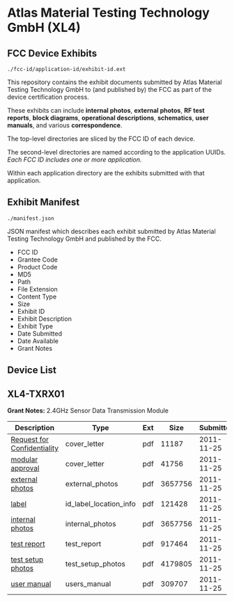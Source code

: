 # Atlas Material Testing Technology GmbH (XL4)
## FCC Device Exhibits

```
./fcc-id/application-id/exhibit-id.ext
```

This repository contains the exhibit documents submitted by Atlas Material Testing Technology GmbH to (and published by) the FCC as part of the device certification process.

These exhibits can include **internal photos**, **external photos**, **RF test reports**, **block diagrams**, **operational descriptions**, **schematics**, **user manuals**, and various **correspondence**.

The top-level directories are sliced by the FCC ID of each device.

The second-level directories are named according to the application UUIDs. *Each FCC ID includes one or more application.*

Within each application directory are the exhibits submitted with that application. 

## Exhibit Manifest

```
./manifest.json
```

JSON manifest which describes each exhibit submitted by Atlas Material Testing Technology GmbH and published by the FCC.

- FCC ID
- Grantee Code
- Product Code
- MD5
- Path
- File Extension
- Content Type
- Size
- Exhibit ID
- Exhibit Description
- Exhibit Type
- Date Submitted
- Date Available
- Grant Notes

## Device List
## XL4-TXRX01
**Grant Notes:** 2.4GHz Sensor Data Transmission Module

| Description | Type | Ext | Size | Submitted | Available |
| ----------- | ---- | --- | ---- | --------- | --------- |
| [Request for Confidentiality](XL4-TXRX01/93f44a286c5bde133700f97b136ee7c4/1588139.pdf) | cover_letter | pdf | 11187 | 2011-11-25 | 2011-11-25 |
| [modular approval](XL4-TXRX01/93f44a286c5bde133700f97b136ee7c4/1588144.pdf) | cover_letter | pdf | 41756 | 2011-11-25 | 2011-11-25 |
| [external photos](XL4-TXRX01/93f44a286c5bde133700f97b136ee7c4/1588141.pdf) | external_photos | pdf | 3657756 | 2011-11-25 | 2011-11-25 |
| [label](XL4-TXRX01/93f44a286c5bde133700f97b136ee7c4/1588145.pdf) | id_label_location_info | pdf | 121428 | 2011-11-25 | 2011-11-25 |
| [internal photos](XL4-TXRX01/93f44a286c5bde133700f97b136ee7c4/1588141.pdf) | internal_photos | pdf | 3657756 | 2011-11-25 | 2011-11-25 |
| [test report](XL4-TXRX01/93f44a286c5bde133700f97b136ee7c4/1588143.pdf) | test_report | pdf | 917464 | 2011-11-25 | 2011-11-25 |
| [test setup photos](XL4-TXRX01/93f44a286c5bde133700f97b136ee7c4/1588140.pdf) | test_setup_photos | pdf | 4179805 | 2011-11-25 | 2011-11-25 |
| [user manual](XL4-TXRX01/93f44a286c5bde133700f97b136ee7c4/1588146.pdf) | users_manual | pdf | 309707 | 2011-11-25 | 2011-11-25 |
